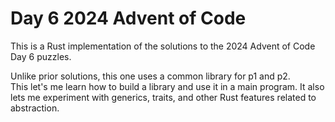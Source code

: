 # Day 6 2024 Advent of Code

This is a Rust implementation of the solutions to the 2024 Advent of Code Day 6 puzzles.

Unlike prior solutions, this one uses a common library for p1 and p2.  
This let's me learn how to build a library and use it in a main program.
It also lets me experiment with generics, traits, and other Rust features related to abstraction.

